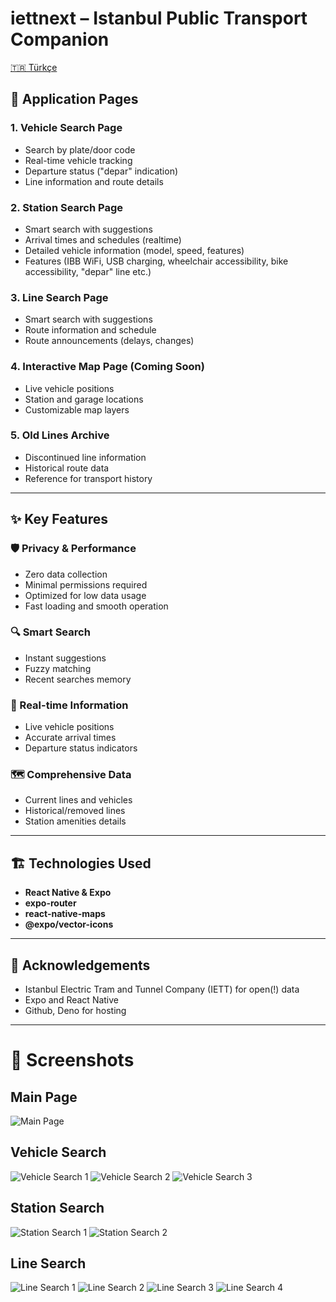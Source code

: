# iettnext – Istanbul Public Transport Companion

[🇹🇷 Türkçe](./README.tr.md)

## 📱 Application Pages

### 1. **Vehicle Search Page**
- Search by plate/door code
- Real-time vehicle tracking
- Departure status ("depar" indication)
- Line information and route details

### 2. **Station Search Page**
- Smart search with suggestions
- Arrival times and schedules (realtime)
- Detailed vehicle information (model, speed, features)
- Features (IBB WiFi, USB charging, wheelchair accessibility, bike accessibility, "depar" line etc.)

### 3. **Line Search Page**
- Smart search with suggestions
- Route information and schedule
- Route announcements (delays, changes)

### 4. **Interactive Map Page (Coming Soon)**
- Live vehicle positions
- Station and garage locations
- Customizable map layers

### 5. **Old Lines Archive**
- Discontinued line information
- Historical route data
- Reference for transport history

---

## ✨ Key Features

### 🛡️ Privacy & Performance
- Zero data collection
- Minimal permissions required
- Optimized for low data usage
- Fast loading and smooth operation

### 🔍 Smart Search
- Instant suggestions
- Fuzzy matching
- Recent searches memory

### 🚌 Real-time Information
- Live vehicle positions
- Accurate arrival times
- Departure status indicators

### 🗺️ Comprehensive Data
- Current lines and vehicles
- Historical/removed lines
- Station amenities details

---

## 🏗️ Technologies Used
- **React Native & Expo**
- **expo-router**
- **react-native-maps**
- **@expo/vector-icons**

---

## 🙏 Acknowledgements
- Istanbul Electric Tram and Tunnel Company (IETT) for open(!) data
- Expo and React Native
- Github, Deno for hosting

---

# 📸 Screenshots


## Main Page
![Main Page](https://github.com/user-attachments/assets/388456d5-83ab-4e7c-ac97-2f9b47c853f9)

## Vehicle Search
![Vehicle Search 1](https://github.com/user-attachments/assets/74216286-f64f-4fe9-a632-a38cd7edf030)
![Vehicle Search 2](https://github.com/user-attachments/assets/c3c60567-9563-4dd2-b8bc-cc75bcefec9f)
![Vehicle Search 3](https://github.com/user-attachments/assets/cc8f2e27-ee23-422f-bc28-8c122c4f8566)

## Station Search
![Station Search 1](https://github.com/user-attachments/assets/5a13877f-84b9-454d-9132-54834969bab1)
![Station Search 2](https://github.com/user-attachments/assets/1605009d-1255-4e09-b890-e613acfe0025)

## Line Search
![Line Search 1](https://github.com/user-attachments/assets/0496521a-cd5c-4e38-908f-7a0beee769a7)
![Line Search 2](https://github.com/user-attachments/assets/5acc680f-4e06-42ae-8d77-c6a6b7efa852)
![Line Search 3](https://github.com/user-attachments/assets/eb09d465-8251-43c7-83b2-6e3e4c6d8a14)
![Line Search 4](https://github.com/user-attachments/assets/aa27f264-6023-4354-912d-0a71ff315a75)
